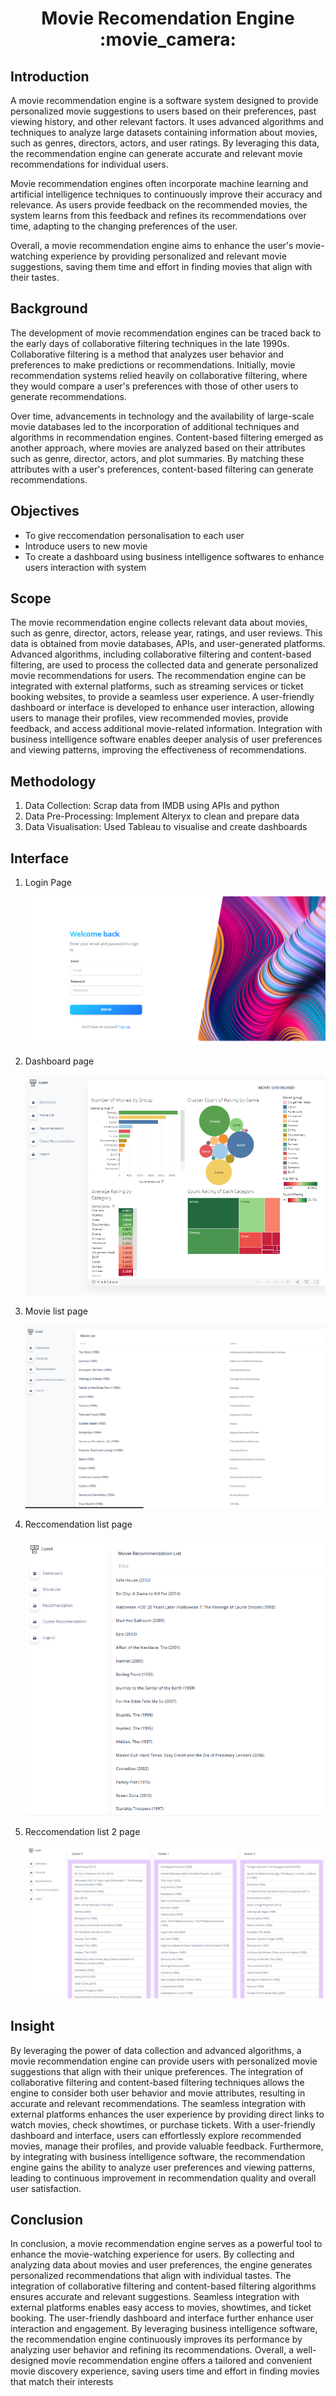
<h1 align='center'>Movie Recomendation Engine :movie_camera:</h1>

## Introduction
A movie recommendation engine is a software system designed to provide personalized movie suggestions to users based on their preferences, past viewing history, and other relevant factors. It uses advanced algorithms and techniques to analyze large datasets containing information about movies, such as genres, directors, actors, and user ratings. By leveraging this data, the recommendation engine can generate accurate and relevant movie recommendations for individual users.

Movie recommendation engines often incorporate machine learning and artificial intelligence techniques to continuously improve their accuracy and relevance. As users provide feedback on the recommended movies, the system learns from this feedback and refines its recommendations over time, adapting to the changing preferences of the user.

Overall, a movie recommendation engine aims to enhance the user's movie-watching experience by providing personalized and relevant movie suggestions, saving them time and effort in finding movies that align with their tastes.

## Background
The development of movie recommendation engines can be traced back to the early days of collaborative filtering techniques in the late 1990s. Collaborative filtering is a method that analyzes user behavior and preferences to make predictions or recommendations. Initially, movie recommendation systems relied heavily on collaborative filtering, where they would compare a user's preferences with those of other users to generate recommendations.

Over time, advancements in technology and the availability of large-scale movie databases led to the incorporation of additional techniques and algorithms in recommendation engines. Content-based filtering emerged as another approach, where movies are analyzed based on their attributes such as genre, director, actors, and plot summaries. By matching these attributes with a user's preferences, content-based filtering can generate recommendations.

## Objectives
- To give reccomendation personalisation to each user 
- Introduce users to new movie
- To create a dashboard using business intelligence softwares to enhance users interaction with system

## Scope
The movie recommendation engine collects relevant data about movies, such as genre, director, actors, release year, ratings, and user reviews. This data is obtained from movie databases, APIs, and user-generated platforms. Advanced algorithms, including collaborative filtering and content-based filtering, are used to process the collected data and generate personalized movie recommendations for users. The recommendation engine can be integrated with external platforms, such as streaming services or ticket booking websites, to provide a seamless user experience. A user-friendly dashboard or interface is developed to enhance user interaction, allowing users to manage their profiles, view recommended movies, provide feedback, and access additional movie-related information. Integration with business intelligence software enables deeper analysis of user preferences and viewing patterns, improving the effectiveness of recommendations.

## Methodology
1. Data Collection: Scrap data from IMDB using APIs and python
2. Data Pre-Processing: Implement Alteryx to clean and prepare data
3. Data Visualisation: Used Tableau to visualise and create dashboards

## Interface
1. Login Page
   
    ![Alt text](image-4.png)

2. Dashboard page

    ![Alt text](image.png)

4. Movie list page

   ![Alt text](image-1.png)

6. Reccomendation list page

   ![Alt text](image-2.png)

8. Reccomendation list 2 page

   ![Alt text](image-3.png)

## Insight
By leveraging the power of data collection and advanced algorithms, a movie recommendation engine can provide users with personalized movie suggestions that align with their unique preferences. The integration of collaborative filtering and content-based filtering techniques allows the engine to consider both user behavior and movie attributes, resulting in accurate and relevant recommendations. The seamless integration with external platforms enhances the user experience by providing direct links to watch movies, check showtimes, or purchase tickets. With a user-friendly dashboard and interface, users can effortlessly explore recommended movies, manage their profiles, and provide valuable feedback. Furthermore, by integrating with business intelligence software, the recommendation engine gains the ability to analyze user preferences and viewing patterns, leading to continuous improvement in recommendation quality and overall user satisfaction.

## Conclusion
In conclusion, a movie recommendation engine serves as a powerful tool to enhance the movie-watching experience for users. By collecting and analyzing data about movies and user preferences, the engine generates personalized recommendations that align with individual tastes. The integration of collaborative filtering and content-based filtering algorithms ensures accurate and relevant suggestions. Seamless integration with external platforms enables easy access to movies, showtimes, and ticket booking. The user-friendly dashboard and interface further enhance user interaction and engagement. By leveraging business intelligence software, the recommendation engine continuously improves its performance by analyzing user behavior and refining its recommendations. Overall, a well-designed movie recommendation engine offers a tailored and convenient movie discovery experience, saving users time and effort in finding movies that match their interests
